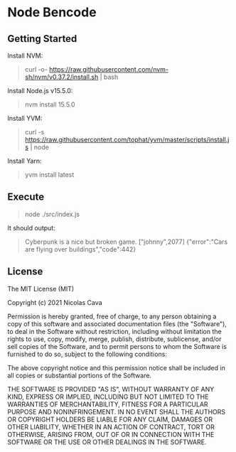 # Node Bencode

## Getting Started

Install NVM:
> curl -o- https://raw.githubusercontent.com/nvm-sh/nvm/v0.37.2/install.sh | bash

Install Node.js v15.5.0:
> nvm install 15.5.0

Install YVM:
> curl -s https://raw.githubusercontent.com/tophat/yvm/master/scripts/install.js | node

Install Yarn:
> yvm install latest

## Execute

> node ./src/index.js

It should output:
> Cyberpunk is a nice but broken game.
> ["johnny",2077]
> {"error":"Cars are flying over buildings","code":442}
>

## License

The MIT License (MIT)

Copyright (c) 2021 Nicolas Cava

Permission is hereby granted, free of charge, to any person obtaining a copy of this software and associated documentation files (the "Software"), to deal in the Software without restriction, including without limitation the rights to use, copy, modify, merge, publish, distribute, sublicense, and/or sell copies of the Software, and to permit persons to whom the Software is furnished to do so, subject to the following conditions:

The above copyright notice and this permission notice shall be included in all copies or substantial portions of the Software.

THE SOFTWARE IS PROVIDED "AS IS", WITHOUT WARRANTY OF ANY KIND, EXPRESS OR IMPLIED, INCLUDING BUT NOT LIMITED TO THE WARRANTIES OF MERCHANTABILITY, FITNESS FOR A PARTICULAR PURPOSE AND NONINFRINGEMENT. IN NO EVENT SHALL THE AUTHORS OR COPYRIGHT HOLDERS BE LIABLE FOR ANY CLAIM, DAMAGES OR OTHER LIABILITY, WHETHER IN AN ACTION OF CONTRACT, TORT OR OTHERWISE, ARISING FROM, OUT OF OR IN CONNECTION WITH THE SOFTWARE OR THE USE OR OTHER DEALINGS IN THE SOFTWARE.
